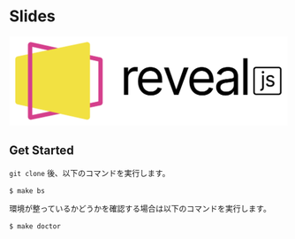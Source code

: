 # Slides

<img src="docs/images/logo.png" alt="reveal.js">

## Get Started

`git clone` 後、以下のコマンドを実行します。

```shell
$ make bs
```

環境が整っているかどうかを確認する場合は以下のコマンドを実行します。

```shell
$ make doctor
```